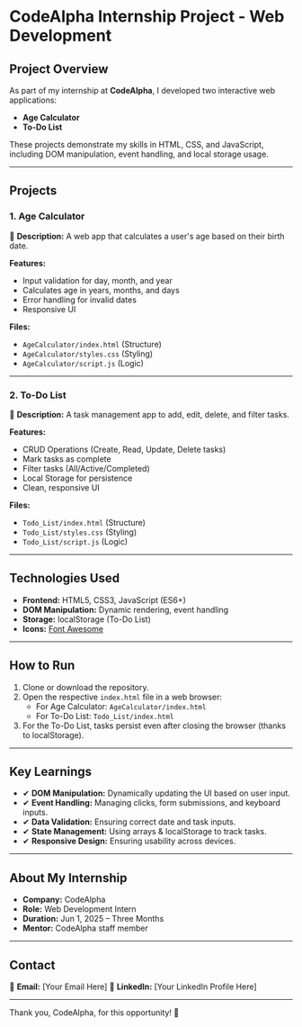 # CodeAlpha Internship Project - Web Development

## Project Overview
As part of my internship at **CodeAlpha**, I developed two interactive web applications:

- **Age Calculator**
- **To-Do List**

These projects demonstrate my skills in HTML, CSS, and JavaScript, including DOM manipulation, event handling, and local storage usage.

---

## Projects

### 1. Age Calculator
📅 **Description:**
A web app that calculates a user's age based on their birth date.

**Features:**
- Input validation for day, month, and year
- Calculates age in years, months, and days
- Error handling for invalid dates
- Responsive UI

**Files:**
- `AgeCalculator/index.html` (Structure)
- `AgeCalculator/styles.css` (Styling)
- `AgeCalculator/script.js` (Logic)

---

### 2. To-Do List
📝 **Description:**
A task management app to add, edit, delete, and filter tasks.

**Features:**
- CRUD Operations (Create, Read, Update, Delete tasks)
- Mark tasks as complete
- Filter tasks (All/Active/Completed)
- Local Storage for persistence
- Clean, responsive UI

**Files:**
- `Todo_List/index.html` (Structure)
- `Todo_List/styles.css` (Styling)
- `Todo_List/script.js` (Logic)

---

## Technologies Used
- **Frontend:** HTML5, CSS3, JavaScript (ES6+)
- **DOM Manipulation:** Dynamic rendering, event handling
- **Storage:** localStorage (To-Do List)
- **Icons:** [Font Awesome](https://fontawesome.com/)

---

## How to Run
1. Clone or download the repository.
2. Open the respective `index.html` file in a web browser:
   - For Age Calculator: `AgeCalculator/index.html`
   - For To-Do List: `Todo_List/index.html`
3. For the To-Do List, tasks persist even after closing the browser (thanks to localStorage).

---

## Key Learnings
- ✔ **DOM Manipulation:** Dynamically updating the UI based on user input.
- ✔ **Event Handling:** Managing clicks, form submissions, and keyboard inputs.
- ✔ **Data Validation:** Ensuring correct date and task inputs.
- ✔ **State Management:** Using arrays & localStorage to track tasks.
- ✔ **Responsive Design:** Ensuring usability across devices.

---

## About My Internship
- **Company:** CodeAlpha
- **Role:** Web Development Intern
- **Duration:** Jun 1, 2025 – Three Months
- **Mentor:** CodeAlpha staff member

---

## Contact
📧 **Email:** [Your Email Here]
🔗 **LinkedIn:** [Your LinkedIn Profile Here]

---

Thank you, CodeAlpha, for this opportunity! 🚀
